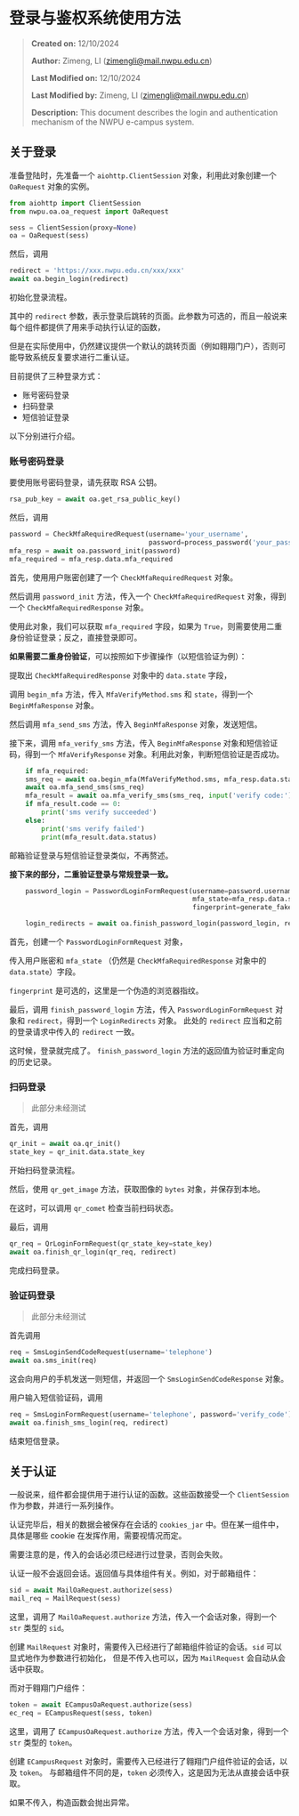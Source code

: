 # 登录与鉴权系统使用方法

>
> **Created on:** 12/10/2024
> 
> **Author:** Zimeng, LI (zimengli@mail.nwpu.edu.cn)
> 
> **Last Modified on:** 12/10/2024
> 
> **Last Modified by:** Zimeng, LI (zimengli@mail.nwpu.edu.cn)
> 
> **Description:** This document describes the login and authentication 
> mechanism of the NWPU e-campus system.
> 

## 关于登录

准备登陆时，先准备一个 `aiohttp.ClientSession` 对象，利用此对象创建一个 `OaRequest` 对象的实例。

```python
from aiohttp import ClientSession
from nwpu.oa.oa_request import OaRequest

sess = ClientSession(proxy=None)
oa = OaRequest(sess)
```

然后，调用

```python
redirect = 'https://xxx.nwpu.edu.cn/xxx/xxx'
await oa.begin_login(redirect)
```

初始化登录流程。

其中的 `redirect` 参数，表示登录后跳转的页面。此参数为可选的，而且一般说来每个组件都提供了用来手动执行认证的函数，

但是在实际使用中，仍然建议提供一个默认的跳转页面（例如翱翔门户），否则可能导致系统反复要求进行二重认证。

目前提供了三种登录方式：

- 账号密码登录
- 扫码登录
- 短信验证登录

以下分别进行介绍。

### 账号密码登录

要使用账号密码登录，请先获取 RSA 公钥。

```python
rsa_pub_key = await oa.get_rsa_public_key()
```

然后，调用

```python
password = CheckMfaRequiredRequest(username='your_username', 
                                   password=process_password('your_password', rsa))
mfa_resp = await oa.password_init(password)
mfa_required = mfa_resp.data.mfa_required
```

首先，使用用户账密创建了一个 `CheckMfaRequiredRequest` 对象。

然后调用 `password_init` 方法，传入一个 `CheckMfaRequiredRequest` 对象，得到一个 `CheckMfaRequiredResponse` 对象。

使用此对象，我们可以获取 `mfa_required` 字段，如果为 `True`，则需要使用二重身份验证登录；反之，直接登录即可。

**如果需要二重身份验证**，可以按照如下步骤操作（以短信验证为例）：

提取出 `CheckMfaRequiredResponse` 对象中的 `data.state` 字段，

调用 `begin_mfa` 方法，传入 `MfaVerifyMethod.sms` 和 `state`，得到一个 `BeginMfaResponse` 对象。

然后调用 `mfa_send_sms` 方法，传入 `BeginMfaResponse` 对象，发送短信。

接下来，调用 `mfa_verify_sms` 方法，传入 `BeginMfaResponse` 对象和短信验证码，得到一个 `MfaVerifyResponse` 对象。利用此对象，判断短信验证是否成功。

```python
    if mfa_required:
    sms_req = await oa.begin_mfa(MfaVerifyMethod.sms, mfa_resp.data.state)
    await oa.mfa_send_sms(sms_req)
    mfa_result = await oa.mfa_verify_sms(sms_req, input('verify code:'))
    if mfa_result.code == 0:
        print('sms verify succeeded')
    else:
        print('sms verify failed')
        print(mfa_result.data.status)
```

邮箱验证登录与短信验证登录类似，不再赘述。

**接下来的部分，二重验证登录与常规登录一致。**

```python
    password_login = PasswordLoginFormRequest(username=password.username, password=password.password,
                                              mfa_state=mfa_resp.data.state,
                                              fingerprint=generate_fake_browser_fingerprint()[0])

    login_redirects = await oa.finish_password_login(password_login, redirect)
```

首先，创建一个 `PasswordLoginFormRequest` 对象，

传入用户账密和 `mfa_state` （仍然是 `CheckMfaRequiredResponse` 对象中的 `data.state`）字段。

`fingerprint` 是可选的，这里是一个伪造的浏览器指纹。

最后，调用 `finish_password_login` 方法，传入 `PasswordLoginFormRequest` 对象和 `redirect`，得到一个 `LoginRedirects` 对象。
此处的 `redirect` 应当和之前的登录请求中传入的 `redirect` 一致。

这时候，登录就完成了。 `finish_password_login` 方法的返回值为验证时重定向的历史记录。

### 扫码登录

>
> 此部分未经测试
>

首先，调用

```python
qr_init = await oa.qr_init()
state_key = qr_init.data.state_key
```

开始扫码登录流程。

然后，使用 `qr_get_image` 方法，获取图像的 `bytes` 对象，并保存到本地。

在这时，可以调用 `qr_comet` 检查当前扫码状态。

最后，调用

```python
qr_req = QrLoginFormRequest(qr_state_key=state_key)
await oa.finish_qr_login(qr_req, redirect)
```

完成扫码登录。

### 验证码登录

>
> 此部分未经测试
> 

首先调用

```python
req = SmsLoginSendCodeRequest(username='telephone')
await oa.sms_init(req)
```

这会向用户的手机发送一则短信，并返回一个 `SmsLoginSendCodeResponse` 对象。

用户输入短信验证码，调用

```python
req = SmsLoginFormRequest(username='telephone', password='verify_code')
await oa.finish_sms_login(req, redirect)
```

结束短信登录。

## 关于认证

一般说来，组件都会提供用于进行认证的函数。这些函数接受一个 `ClientSession` 作为参数，并进行一系列操作。

认证完毕后，相关的数据会被保存在会话的 `cookies_jar` 中。但在某一组件中，具体是哪些 cookie 在发挥作用，需要视情况而定。

需要注意的是，传入的会话必须已经进行过登录，否则会失败。

认证一般不会返回会话。返回值与具体组件有关。例如，对于邮箱组件：

```python
sid = await MailOaRequest.authorize(sess)
mail_req = MailRequest(sess)
```

这里，调用了 `MailOaRequest.authorize` 方法，传入一个会话对象，得到一个 `str` 类型的 `sid`。

创建 `MailRequest` 对象时，需要传入已经进行了邮箱组件验证的会话。`sid` 可以显式地作为参数进行初始化，
但是不传入也可以，因为 `MailRequest` 会自动从会话中获取。

而对于翱翔门户组件：

```python
token = await ECampusOaRequest.authorize(sess)
ec_req = ECampusRequest(sess, token)
```

这里，调用了 `ECampusOaRequest.authorize` 方法，传入一个会话对象，得到一个 `str` 类型的 `token`。

创建 `ECampusRequest` 对象时，需要传入已经进行了翱翔门户组件验证的会话，以及 `token`。
与邮箱组件不同的是，`token` 必须传入，这是因为无法从直接会话中获取。

如果不传入，构造函数会抛出异常。